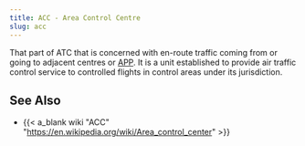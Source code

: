 ```yaml
---
title: ACC - Area Control Centre
slug: acc
---
```


That part of ATC that is concerned with en-route traffic coming from or going to adjacent centres or
[APP](app.md).
It is a unit established to provide air traffic control service to controlled flights in control areas
under its jurisdiction.


## See Also

* {{< a_blank wiki "ACC" "https://en.wikipedia.org/wiki/Area_control_center" >}}
